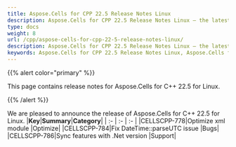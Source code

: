 ```yaml
---
title: Aspose.Cells for CPP 22.5 Release Notes Linux
description: Aspose.Cells for CPP 22.5 Release Notes Linux – the latest updates and fixes.
type: docs
weight: 8
url: /cpp/aspose-cells-for-cpp-22-5-release-notes-linux/
description: Aspose.Cells for CPP 22.5 Release Notes Linux – the latest enhancements, new features, and fixes.
keywords: Aspose.Cells for CPP 22.5 Release Notes Linux, Aspose.Cells for CPP 22.5 Linux updates and fixes
---
```


{{% alert color="primary" %}}

This page contains release notes for Aspose.Cells for C++ 22.5 for Linux.

{{% /alert %}}

We are pleased to announce the release of Aspose.Cells for C++ 22.5 for Linux.
|**Key**|**Summary**|**Category**|
| :- | :- | :- |
|CELLSCPP-778|Optimize xml module |Optimize|
|CELLSCPP-784|Fix DateTime::parseUTC issue |Bugs|
|CELLSCPP-786|Sync features with .Net version |Support|
